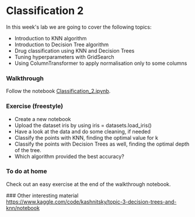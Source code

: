 # Classification 2

In this week's lab we are going to cover the following topics:

- Introduction to KNN algorithm
- Introduction to Decision Tree algorithm
- Drug classification using KNN and Decision Trees
- Tuning hyperparameters with GridSearch
- Using ColumnTransformer to apply normalisation only to some columns

### Walkthrough
Follow the notebook [Classification_2.ipynb](https://github.com/michalis0/DataMining_and_MachineLearning/blob/master/week7/Classification_2.ipynb).

### Exercise (freestyle)
- Create a new notebook 
- Upload the dataset iris by using iris = datasets.load_iris()
- Have a look at the data and do some cleaning, if needed
- Classify the points with KNN, finding the optimal value for k
- Classify the points with Decision Trees as well, finding the optimal depth of the tree.
- Which algorithm provided the best accuracy?


### To do at home
Check out an easy exercise at the end of the walkthrough notebook.

### Other interesting material
https://www.kaggle.com/code/kashnitsky/topic-3-decision-trees-and-knn/notebook
